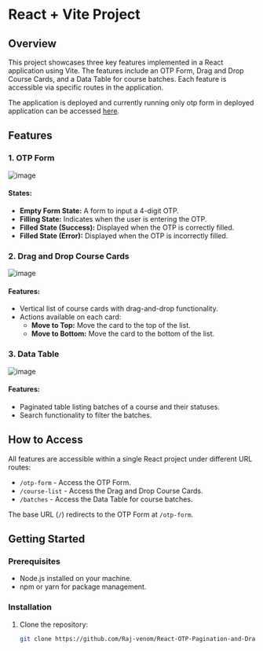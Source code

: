 # React + Vite Project

## Overview
This project showcases three key features implemented in a React application using Vite. The features include an OTP Form, Drag and Drop Course Cards, and a Data Table for course batches. Each feature is accessible via specific routes in the application.


The application is deployed and currently running only otp form in deployed application
can be accessed [here](https://react-otp-pagination-and-drag.vercel.app/).


## Features

### 1. OTP Form
![image](https://github.com/user-attachments/assets/97610d61-1d5a-46e6-833a-6317c9a056af)

#### States:
- **Empty Form State:** A form to input a 4-digit OTP.
- **Filling State:** Indicates when the user is entering the OTP.
- **Filled State (Success):** Displayed when the OTP is correctly filled.
- **Filled State (Error):** Displayed when the OTP is incorrectly filled.

### 2. Drag and Drop Course Cards
![image](https://github.com/user-attachments/assets/6f1a101d-8748-4f98-8818-3e35144860e5)

#### Features:
- Vertical list of course cards with drag-and-drop functionality.
- Actions available on each card:
  - **Move to Top:** Move the card to the top of the list.
  - **Move to Bottom:** Move the card to the bottom of the list.

### 3. Data Table
![image](https://github.com/user-attachments/assets/94e20564-6223-4518-b5ec-fe17813ab1d7)

#### Features:
- Paginated table listing batches of a course and their statuses.
- Search functionality to filter the batches.

## How to Access
All features are accessible within a single React project under different URL routes:

- `/otp-form` - Access the OTP Form.
- `/course-list` - Access the Drag and Drop Course Cards.
- `/batches` - Access the Data Table for course batches.

The base URL (`/`) redirects to the OTP Form at `/otp-form`.

## Getting Started

### Prerequisites
- Node.js installed on your machine.
- npm or yarn for package management.

### Installation
1. Clone the repository:
   ```sh
   git clone https://github.com/Raj-venom/React-OTP-Pagination-and-Drag

